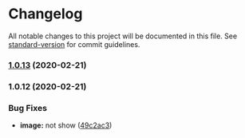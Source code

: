 # Changelog

All notable changes to this project will be documented in this file. See [standard-version](https://github.com/conventional-changelog/standard-version) for commit guidelines.

### [1.0.13](https://github.com/Soontao/cycle-import-check/compare/v1.0.12...v1.0.13) (2020-02-21)

### 1.0.12 (2020-02-21)


### Bug Fixes

* **image:** not show ([49c2ac3](https://github.com/Soontao/cycle-import-check/commit/49c2ac3527d57172f961a461b8b821a19f0257c8))
